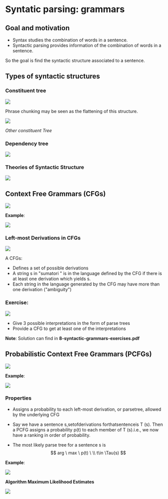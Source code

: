 # Syntatic parsing: grammars

## Goal and motivation

* Syntax studies the combination of words in a sentence.
* Syntactic parsing provides information of the combination of words in a sentence.

So the goal is find the syntactic structure associated to a sentence.

## Types of syntactic structures

### Constituent tree

![](Img/w8/constituent_tree.png)

Phrase chunking may be seen as the flattening of this structure.

![](Img/w8/constituent_tree_2.png)

*Other constituent Tree*

### Dependency tree

![](Img/w8/dependency_tree.png)

### Theories of Syntactic Structure

![](Img/w8/ct_dt.png)

## Context Free Grammars (CFGs)

![](Img/w8/context_free_grammar.png)

**Example**:

![](Img/w8/example_free_grammars.png)

### Left-most Derivations in CFGs

![](Img/w8/cfgs.png)

A CFGs:

* Defines a set of possible derivations
* A string s in "sumatori " is in the language defined by the CFG if there is at least one derivation which yields s.
* Each string in the language generated by the CFG may have more than one derivation ("ambiguity")

###   Exercise:

![](Img/w8/exercise.png)

* Give 3 possible interpretations in the form of parse trees
* Provide a CFG to get at least one of the interpretations

**Note**: Solution can find in **8-syntactic-grammars-exercises.pdf**

## Probabilistic Context Free Grammars (PCFGs)

![](Img/w8/pcfgs.png)

**Example**:

![](Img/w8/ex_pfgcs.png)

### Properties

* Assigns a probability to each left-most derivation, or parsetree, allowed by the underlying CFG

* Say we have a sentence s,setofderivations forthatsentenceis T (s). Then a PCFG assigns a probability p(t) to each member of T (s).i.e., we now have a ranking in order of probability.

* The most likely parse tree for a sentence s is
  $$
  arg \ max \ p(t) \ \\ t\in \Tau(s)
  $$

**Example**:

![](Img/w8/ex_pfgcs_2.png)



**Algorithm Maximum Likelihood Estimates**

![](Img/w6/algorithm.jpg)
